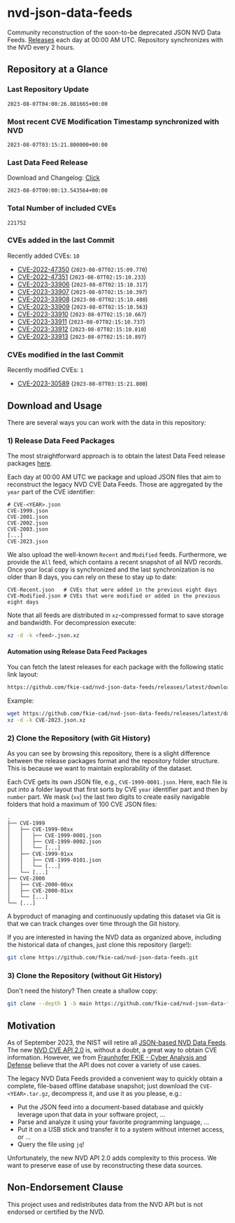 # nvd-json-data-feeds

Community reconstruction of the soon-to-be deprecated JSON NVD Data Feeds. 
[Releases](https://github.com/fkie-cad/nvd-json-data-feeds/releases/latest) each day at 00:00 AM UTC.
Repository synchronizes with the NVD every 2 hours.

## Repository at a Glance

### Last Repository Update

```plain
2023-08-07T04:00:26.081665+00:00
```

### Most recent CVE Modification Timestamp synchronized with NVD

```plain
2023-08-07T03:15:21.800000+00:00
```

### Last Data Feed Release

Download and Changelog: [Click](https://github.com/fkie-cad/nvd-json-data-feeds/releases/latest)

```plain
2023-08-07T00:00:13.543564+00:00
```

### Total Number of included CVEs

```plain
221752
```

### CVEs added in the last Commit

Recently added CVEs: `10`

* [CVE-2022-47350](CVE-2022/CVE-2022-473xx/CVE-2022-47350.json) (`2023-08-07T02:15:09.770`)
* [CVE-2022-47351](CVE-2022/CVE-2022-473xx/CVE-2022-47351.json) (`2023-08-07T02:15:10.233`)
* [CVE-2023-33906](CVE-2023/CVE-2023-339xx/CVE-2023-33906.json) (`2023-08-07T02:15:10.317`)
* [CVE-2023-33907](CVE-2023/CVE-2023-339xx/CVE-2023-33907.json) (`2023-08-07T02:15:10.397`)
* [CVE-2023-33908](CVE-2023/CVE-2023-339xx/CVE-2023-33908.json) (`2023-08-07T02:15:10.480`)
* [CVE-2023-33909](CVE-2023/CVE-2023-339xx/CVE-2023-33909.json) (`2023-08-07T02:15:10.563`)
* [CVE-2023-33910](CVE-2023/CVE-2023-339xx/CVE-2023-33910.json) (`2023-08-07T02:15:10.667`)
* [CVE-2023-33911](CVE-2023/CVE-2023-339xx/CVE-2023-33911.json) (`2023-08-07T02:15:10.737`)
* [CVE-2023-33912](CVE-2023/CVE-2023-339xx/CVE-2023-33912.json) (`2023-08-07T02:15:10.810`)
* [CVE-2023-33913](CVE-2023/CVE-2023-339xx/CVE-2023-33913.json) (`2023-08-07T02:15:10.897`)


### CVEs modified in the last Commit

Recently modified CVEs: `1`

* [CVE-2023-30589](CVE-2023/CVE-2023-305xx/CVE-2023-30589.json) (`2023-08-07T03:15:21.800`)


## Download and Usage

There are several ways you can work with the data in this repository:

### 1) Release Data Feed Packages

The most straightforward approach is to obtain the latest Data Feed release packages [here](https://github.com/fkie-cad/nvd-json-data-feeds/releases/latest).

Each day at 00:00 AM UTC we package and upload JSON files that aim to reconstruct the legacy NVD CVE Data Feeds.
Those are aggregated by the `year` part of the CVE identifier:

```
# CVE-<YEAR>.json
CVE-1999.json
CVE-2001.json
CVE-2002.json
CVE-2003.json
[...]
CVE-2023.json
```

We also upload the well-known `Recent` and `Modified` feeds.
Furthermore, we provide the `All` feed, which contains a recent snapshot of all NVD records.
Once your local copy is synchronized and the last synchronization is no older than 8 days, you can rely on these to stay up to date:

```plain
CVE-Recent.json   # CVEs that were added in the previous eight days
CVE-Modified.json # CVEs that were modified or added in the previous eight days
```

Note that all feeds are distributed in `xz`-compressed format to save storage and bandwidth.
For decompression execute:

```sh
xz -d -k <feed>.json.xz
```


#### Automation using Release Data Feed Packages

You can fetch the latest releases for each package with the following static link layout:

```sh
https://github.com/fkie-cad/nvd-json-data-feeds/releases/latest/download/CVE-<YEAR>.json.xz
```

Example:

```sh
wget https://github.com/fkie-cad/nvd-json-data-feeds/releases/latest/download/CVE-2023.json.xz
xz -d -k CVE-2023.json.xz
```

### 2) Clone the Repository (with Git History)

As you can see by browsing this repository, there is a slight difference between the release packages format and the repository folder structure.
This is because we want to maintain explorability of the dataset.

Each CVE gets its own JSON file, e.g., `CVE-1999-0001.json`.
Here, each file is put into a folder layout that first sorts by CVE `year` identifier part and then by `number` part.
We mask (`xx`) the last two digits to create easily navigable folders that hold a maximum of 100 CVE JSON files:

```plain
.
├── CVE-1999
│   ├── CVE-1999-00xx
│   │   ├── CVE-1999-0001.json
│   │   ├── CVE-1999-0002.json
│   │   └── [...]
│   ├── CVE-1999-01xx
│   │   ├── CVE-1999-0101.json
│   │   └── [...]
│   └── [...]
├── CVE-2000
│   ├── CVE-2000-00xx
│   ├── CVE-2000-01xx
│   └── [...]
└── [...]
```

A byproduct of managing and continuously updating this dataset via Git is that we can track changes over time through the Git history.

If you are interested in having the NVD data as organized above, including the historical data of changes, just clone this repository (large!):

```sh
git clone https://github.com/fkie-cad/nvd-json-data-feeds.git
```

### 3) Clone the Repository (without Git History)

Don't need the history? Then create a shallow copy:

```sh
git clone --depth 1 -b main https://github.com/fkie-cad/nvd-json-data-feeds.git
```

## Motivation

As of September 2023, the NIST will retire all [JSON-based NVD Data Feeds](https://nvd.nist.gov/vuln/data-feeds#divRetirementBanner-1).
The new [NVD CVE API 2.0](https://nvd.nist.gov/developers/vulnerabilities) is, without a doubt, a great way to obtain CVE information.
However, we from [Fraunhofer FKIE - Cyber Analysis and Defense](https://www.fkie.fraunhofer.de/en/departments/cad.html) believe that the API does not cover a variety of use cases.

The legacy NVD Data Feeds provided a convenient way to quickly obtain a complete, file-based offline database snapshot; just download the `CVE-<YEAR>.tar.gz`, decompress it, and use it as you please, e.g.:

* Put the JSON feed into a document-based database and quickly leverage upon that data in your software project, ...
* Parse and analyze it using your favorite programming language, ...
* Put it on a USB stick and transfer it to a system without internet access, or ...
* Query the file using `jq`!

Unfortunately, the new NVD API 2.0 adds complexity to this process.
We want to preserve ease of use by reconstructing these data sources.

## Non-Endorsement Clause

This project uses and redistributes data from the NVD API but is not endorsed or certified by the NVD.